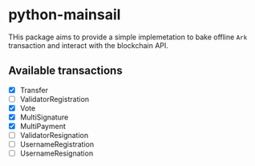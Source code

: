# python-mainsail

THis package aims to provide a simple implemetation to bake offline `Ark`
transaction and interact with the blockchain API.

## Available transactions

* [x] Transfer
* [ ] ValidatorRegistration
* [x] Vote
* [x] MultiSignature
* [x] MultiPayment
* [ ] ValidatorResignation
* [ ] UsernameRegistration
* [ ] UsernameResignation
